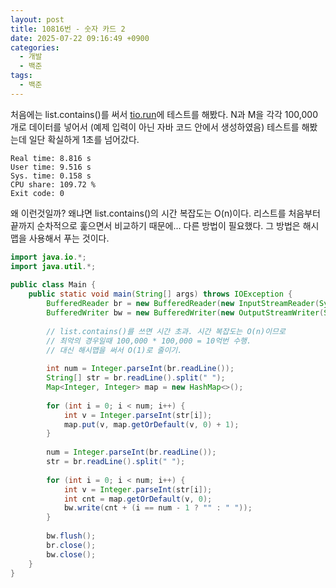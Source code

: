 ```yaml
---
layout: post
title: 10816번 - 숫자 카드 2
date: 2025-07-22 09:16:49 +0900
categories:
  - 개발
  - 백준
tags:
  - 백준
---
```

처음에는 list.contains()를 써서 [tio.run](https://tio.run/#java-jdk)에 테스트를 해봤다. N과 M을 각각 100,000개로 데이터를 넣어서 (예제 입력이 아닌 자바 코드 안에서 생성하였음) 테스트를 해봤는데 일단 확실하게 1초를 넘어갔다.

```
Real time: 8.816 s
User time: 9.516 s
Sys. time: 0.158 s
CPU share: 109.72 %
Exit code: 0
```

왜 이런것일까? 왜냐면 list.contains()의 시간 복잡도는 O(n)이다. 리스트를 처음부터 끝까지 순차적으로 훑으면서 비교하기 때문에... 다른 방법이 필요했다. 그 방법은 해시맵을 사용해서 푸는 것이다.

```java
import java.io.*;  
import java.util.*;  
  
public class Main {  
    public static void main(String[] args) throws IOException {  
        BufferedReader br = new BufferedReader(new InputStreamReader(System.in));  
        BufferedWriter bw = new BufferedWriter(new OutputStreamWriter(System.out));  
  
        // list.contains()를 쓰면 시간 초과. 시간 복잡도는 O(n)이므로  
        // 최악의 경우일때 100,000 * 100,000 = 10억번 수행.  
        // 대신 해시맵을 써서 O(1)로 줄이기.  
  
        int num = Integer.parseInt(br.readLine());  
        String[] str = br.readLine().split(" ");  
        Map<Integer, Integer> map = new HashMap<>();  
  
        for (int i = 0; i < num; i++) {  
            int v = Integer.parseInt(str[i]);  
            map.put(v, map.getOrDefault(v, 0) + 1);  
        }  
  
        num = Integer.parseInt(br.readLine());  
        str = br.readLine().split(" ");  
  
        for (int i = 0; i < num; i++) {  
            int v = Integer.parseInt(str[i]);  
            int cnt = map.getOrDefault(v, 0);  
            bw.write(cnt + (i == num - 1 ? "" : " "));  
        }  
  
        bw.flush();  
        br.close();  
        bw.close();  
    }  
}
```